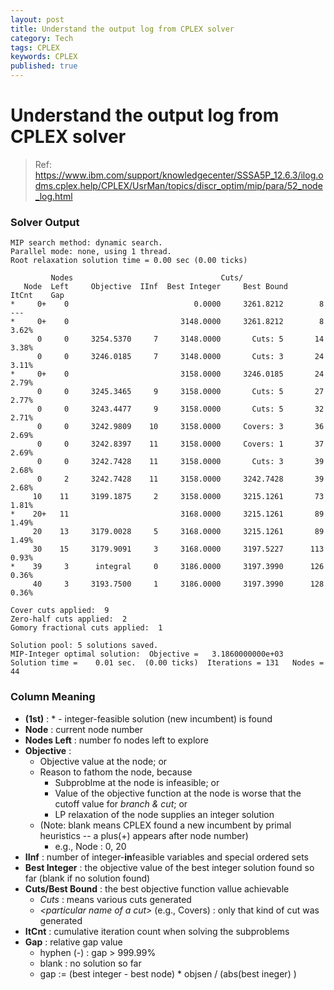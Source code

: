 ```yaml
---
layout: post
title: Understand the output log from CPLEX solver
category: Tech
tags: CPLEX
keywords: CPLEX
published: true
---
```


# Understand the output log from CPLEX solver

> Ref: <https://www.ibm.com/support/knowledgecenter/SSSA5P_12.6.3/ilog.odms.cplex.help/CPLEX/UsrMan/topics/discr_optim/mip/para/52_node_log.html>

### Solver Output

```
MIP search method: dynamic search.
Parallel mode: none, using 1 thread.
Root relaxation solution time = 0.00 sec (0.00 ticks)

         Nodes                                 Cuts/   
   Node  Left     Objective  IInf  Best Integer     Best Bound    ItCnt    Gap
*     0+    0                            0.0000     3261.8212        8     ---
*     0+    0                         3148.0000     3261.8212        8    3.62%
      0     0     3254.5370     7     3148.0000       Cuts: 5       14    3.38%
      0     0     3246.0185     7     3148.0000       Cuts: 3       24    3.11%
*     0+    0                         3158.0000     3246.0185       24    2.79%
      0     0     3245.3465     9     3158.0000       Cuts: 5       27    2.77%
      0     0     3243.4477     9     3158.0000       Cuts: 5       32    2.71%
      0     0     3242.9809    10     3158.0000     Covers: 3       36    2.69%
      0     0     3242.8397    11     3158.0000     Covers: 1       37    2.69%
      0     0     3242.7428    11     3158.0000       Cuts: 3       39    2.68%
      0     2     3242.7428    11     3158.0000     3242.7428       39    2.68%
     10    11     3199.1875     2     3158.0000     3215.1261       73    1.81%
*    20+   11                         3168.0000     3215.1261       89    1.49%
     20    13     3179.0028     5     3168.0000     3215.1261       89    1.49%
     30    15     3179.9091     3     3168.0000     3197.5227      113    0.93%
*    39     3      integral     0     3186.0000     3197.3990      126    0.36%
     40     3     3193.7500     1     3186.0000     3197.3990      128    0.36% 

Cover cuts applied:  9
Zero-half cuts applied:  2
Gomory fractional cuts applied:  1

Solution pool: 5 solutions saved. 
MIP-Integer optimal solution:  Objective =   3.1860000000e+03
Solution time =    0.01 sec.  (0.00 ticks)  Iterations = 131   Nodes = 44
```

### Column Meaning

- **(1st)** : * - integer-feasible solution (new incumbent) is found
- **Node** : current node number
- **Nodes Left** : number fo nodes left to explore
- **Objective** : 
    - Objective value at the node; or
    - Reason to fathom the node, because
        - Subproblme at the node is infeasible; or
        - Value of the objective function at the node is worse that the cutoff value for *branch & cut*; or
        - LP relaxation of the node supplies an integer solution
    - (Note: blank means CPLEX found a new incumbent by primal heuristics -- a plus(+) appears after node number)
        - e.g., Node : 0, 20
- **IInf** : number of integer-**in**feasible variables and special ordered sets
- **Best Integer** : the objective value of the best integer solution found so far (blank if no solution found)
- **Cuts/Best Bound** : the best objective function vallue achievable
    - *Cuts* : means various cuts generated
    - *\<particular name of a cut\>* (e.g., Covers) : only that kind of cut was generated
- **ItCnt** : cumulative iteration count when solving the subproblems
- **Gap** : relative gap value
    - hyphen (-) : gap > 999.99%
    - blank : no solution so far
    - gap := (best integer - best node) * objsen / (abs(best ineger) )